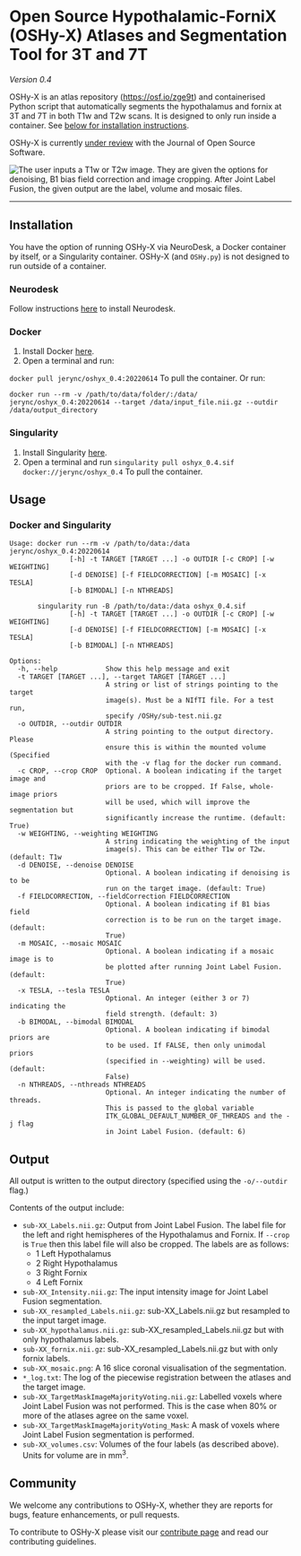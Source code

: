 # Open Source Hypothalamic-ForniX (OSHy-X) Atlases and Segmentation Tool for 3T and 7T

*Version 0.4*

OSHy-X is an atlas repository (https://osf.io/zge9t) and containerised Python script that automatically segments the hypothalamus and fornix at 3T and 7T in both T1w and T2w scans. It is designed to only run inside a container. See [below for installation instructions](#Installation).

OSHy-X is currently [under review](https://github.com/openjournals/joss-reviews/issues/4368) with the Journal of Open Source Software.

![The user inputs a T1w or T2w image. They are given the options for denoising, B1 bias field correction and image cropping. After Joint Label Fusion, the given output are the label, volume and mosaic files.](Media/OSHy_figure_1.GIF "OSHy pipeline")

***

## Installation

You have the option of running OSHy-X via NeuroDesk, a Docker container by itself, or a Singularity container. OSHy-X (and `OSHy.py`) is not designed to run outside of a container.

### Neurodesk

Follow instructions [here](https://neurodesk.github.io/docs/neurodesktop/getting-started/) to install Neurodesk.

### Docker

1. Install Docker [here](https://docs.docker.com/get-docker/).
2. Open a terminal and run:

`docker pull jerync/oshyx_0.4:20220614`
To pull the container. Or run: 

`docker run --rm -v /path/to/data/folder/:/data/ jerync/oshyx_0.4:20220614 --target /data/input_file.nii.gz --outdir /data/output_directory`

### Singularity
1. Install Singularity [here](https://sylabs.io/guides/3.5/user-guide/quick_start.html).
2. Open a terminal and run 
`singularity pull oshyx_0.4.sif docker://jerync/oshyx_0.4`
To pull the container. 

## Usage


### Docker and Singularity

```
Usage: docker run --rm -v /path/to/data:/data jerync/oshyx_0.4:20220614 
               [-h] -t TARGET [TARGET ...] -o OUTDIR [-c CROP] [-w WEIGHTING]
               [-d DENOISE] [-f FIELDCORRECTION] [-m MOSAIC] [-x TESLA]
               [-b BIMODAL] [-n NTHREADS]

       singularity run -B /path/to/data:/data oshyx_0.4.sif 
               [-h] -t TARGET [TARGET ...] -o OUTDIR [-c CROP] [-w WEIGHTING]
               [-d DENOISE] [-f FIELDCORRECTION] [-m MOSAIC] [-x TESLA]
               [-b BIMODAL] [-n NTHREADS]

Options:
  -h, --help            Show this help message and exit
  -t TARGET [TARGET ...], --target TARGET [TARGET ...]
                        A string or list of strings pointing to the target
                        image(s). Must be a NIfTI file. For a test run,
                        specify /OSHy/sub-test.nii.gz
  -o OUTDIR, --outdir OUTDIR
                        A string pointing to the output directory. Please
                        ensure this is within the mounted volume (Specified
                        with the -v flag for the docker run command.
  -c CROP, --crop CROP  Optional. A boolean indicating if the target image and
                        priors are to be cropped. If False, whole-image priors
                        will be used, which will improve the segmentation but
                        significantly increase the runtime. (default: True)
  -w WEIGHTING, --weighting WEIGHTING
                        A string indicating the weighting of the input
                        image(s). This can be either T1w or T2w. (default: T1w
  -d DENOISE, --denoise DENOISE
                        Optional. A boolean indicating if denoising is to be
                        run on the target image. (default: True)
  -f FIELDCORRECTION, --fieldCorrection FIELDCORRECTION
                        Optional. A boolean indicating if B1 bias field
                        correction is to be run on the target image. (default:
                        True)
  -m MOSAIC, --mosaic MOSAIC
                        Optional. A boolean indicating if a mosaic image is to
                        be plotted after running Joint Label Fusion. (default:
                        True)
  -x TESLA, --tesla TESLA
                        Optional. An integer (either 3 or 7) indicating the
                        field strength. (default: 3)
  -b BIMODAL, --bimodal BIMODAL
                        Optional. A boolean indicating if bimodal priors are
                        to be used. If FALSE, then only unimodal priors
                        (specified in --weighting) will be used.(default:
                        False)
  -n NTHREADS, --nthreads NTHREADS
                        Optional. An integer indicating the number of threads.
                        This is passed to the global variable
                        ITK_GLOBAL_DEFAULT_NUMBER_OF_THREADS and the -j flag
                        in Joint Label Fusion. (default: 6)
```


## Output

All output is written to the output directory (specified using the `-o/--outdir` flag.)

Contents of the output include:

* `sub-XX_Labels.nii.gz`: Output from Joint Label Fusion. The label file for the left and right hemispheres of the Hypothalamus and Fornix. If `--crop` is `True` then this label file will also be cropped. The labels are as follows:
    - 1 Left Hypothalamus
    - 2 Right Hypothalamus
    - 3 Right Fornix
    - 4 Left Fornix
* `sub-XX_Intensity.nii.gz`: The input intensity image for Joint Label Fusion segmentation.
* `sub-XX_resampled_Labels.nii.gz`: sub-XX_Labels.nii.gz but resampled to the input target image.
* `sub-XX_hypothalamus.nii.gz`: sub-XX_resampled_Labels.nii.gz but with only hypothalamus labels.
* `sub-XX_fornix.nii.gz`: sub-XX_resampled_Labels.nii.gz but with only fornix labels.
* `sub-XX_mosaic.png`: A 16 slice coronal visualisation of the segmentation.
* `*_log.txt`: The log of the piecewise registration between the atlases and the target image.
* `sub-XX_TargetMaskImageMajorityVoting.nii.gz`: Labelled voxels where Joint Label Fusion was not performed. This is the case when 80% or more of the atlases agree on the same voxel.
* `sub-XX_TargetMaskImageMajorityVoting_Mask`: A mask of voxels where Joint Label Fusion segmentation is performed.
* `sub-XX_volumes.csv`: Volumes of the four labels (as described above). Units for volume are in mm<sup>3</sup>.

## Community

We welcome any contributions to OSHy-X, whether they are reports for bugs, feature enhancements, or pull requests.

To contribute to OSHy-X please visit our [contribute page](https://github.com/Cadaei-Yuvxvs/OSHy-X/contribute) and read our contributing guidelines.
